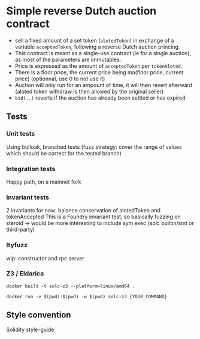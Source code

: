 # Simple reverse Dutch auction contract

- sell a fixed amount of a set token (`alotedToken`) in exchange of a variable `acceptedToken`, following a reverse Dutch auction princing.
- This contract is meant as a single-use contract (ie for a single auction), as most of the parameters are immutables.
- Price is expressed as the amount of `acceptedToken` per `tokenAloted`.
- There is a floor price, the current price being ma(floor price, current price) (optionnal, use 0 to not use it)
- Auction will only run for an ampount of time, it will then revert afterward (aloted token withdraw is then allowed by the original seller)
- `bid(..)` reverts if the auction has already been settled or has expired

## Tests
### Unit tests
Using bulloak, branched tests (fuzz strategy: cover the range of values which should be correct for the tested branch)

### Integration tests
Happy path, on a mainnet fork

### Invariant tests
2 invariants for now: balance conservation of alotedToken and tokenAccepted
This is a Foundry invariant test, so basically fuzzing on steroid -> would be more interesting to include sym exec (solc builtin/smt or third-party)

### Ityfuzz
wip: constructor and rpc server

### Z3 / Eldarica
`docker build -t solc-z3 --platform=linux/amd64 .`

`docker run -v $(pwd):$(pwd) -w $(pwd) solc-z3 {YOUR_COMMAND}`

## Style convention
Solidity style-guide